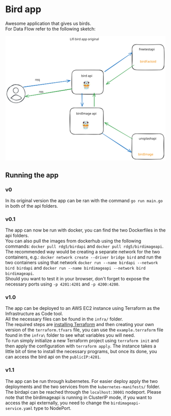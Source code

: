 # Bird app

Awesome application that gives us birds.  
For Data Flow refer to the following sketch:  

![birdApisOriginalSketch](./assets/birdApisOriginal.svg)

## Running the app

### v0
In its original version the app can be ran with the command `go run main.go` in both of the api folders.  

### v0.1  
The app can now be run with docker, you can find the two Dockerfiles in the api folders.  
You can also pull the images from dockerhub using the following commands: `docker pull rdg5/birdapi` and `docker pull rdg5/birdimageapi`.  
The recommended way would be creating a separate network for the two containers, e.g.: `docker network create --driver bridge bird` and run the two containers using that network `docker run --name birdapi --network bird birdapi` and `docker run --name birdimageapi --network bird birdimageapi`.  
Should you want to test it in your browser, don't forget to expose the necessary ports using `-p 4201:4201` and `-p 4200:4200`.

### v1.0  

The app can be deployed to an AWS EC2 instance using Terraform as the Infrastructure as Code tool.  
All the necessary files can be found in the `infra/` folder.  
The required steps are [installing Terraform](https://developer.hashicorp.com/terraform/tutorials/aws-get-started/install-cli) and then creating your own version of the `terraform.tfvars` file, you can use the `example.terraform` file found in the `infra\` folder to see what variables you will need.  
To run simply initialize a new Terraform project using `terraform init` and then apply the configuration with `terraform apply`. The instance takes a little bit of time to install the necessary programs, but once its done, you can access the bird api on the `publicIP:4201`.

### v1.1  

The app can be run through kubernetes. For easier deploy apply the two deployments and the two services from the `kubernetes-manifests/` folder. The birdapi can be reached through the `localhost:30001` nodeport. Please note that the birdimageapi is running in ClusterIP mode, if you want to access the api externally, you need to change the `birdimageapi-service.yaml` type to NodePort.  
